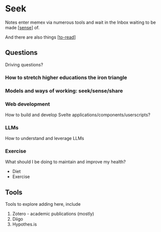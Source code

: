 # Seek

Notes enter memex via numerous tools and wait in the Inbox waiting to be made [[sense]] of.

And there are also things [[to-read]]

## Questions

Driving questions? 

### How to stretch higher educations the iron triangle

### Models and ways of working: seek/sense/share 


### Web development

How to build and develop Svelte applications/components/userscripts?

### LLMs 

How to understand and leverage LLMs

### Exercise 

What should I be doing to maintain and improve my health?

- Diet 
- Exercise 

## Tools

Tools to explore adding here, include

1. Zotero - academic publications (mostly)
2. Diigo
3. Hypothes.is

[//begin]: # "Autogenerated link references for markdown compatibility"
[sense]: ../sense/sense "Sense"
[to-read]: to-read "To read"
[//end]: # "Autogenerated link references"